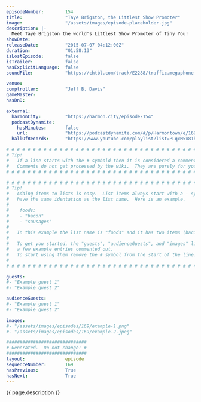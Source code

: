 ```yaml
---
episodeNumber:        154
title:                "Taye Brigston, the Littlest Show Promoter"
image:                "/assets/images/episode-placeholder.jpg"
description: |-
  Meet Taye Brigston the world's Littlest Show Promoter of Tiny You!
showDate:             
releaseDate:          "2015-07-07 04:12:00Z"
duration:             "01:58:13"
isLostEpisode:        false
isTrailer:            false
hasExplicitLanguage:  false
soundFile:            "https://chtbl.com/track/E2288/traffic.megaphone.fm/STA9547733715.mp3?updated=1561582514"

venue:                
comptroller:          "Jeff B. Davis"
gameMaster:           
hasDnD:               

external:
  harmonCity:         "https://harmon.city/episode-154"
  podcastDynamite:
    hasMinutes:       false
    url:              "https://podcastdynamite.com/#/p/Harmontown/e/169/154"
  hallOfRecords:      "https://www.youtube.com/playlist?list=PLqxM5x81hNOaZfA8iI50Hst5TRPsj-5gl"

# # # # # # # # # # # # # # # # # # # # # # # # # # # # # # # # # # # # # # # # # # # # #
# Tip!
#   If a line starts with the # symbold then it is considered a comment.
#   Comments do not get processed by the wiki.  They are purely for your information.
# # # # # # # # # # # # # # # # # # # # # # # # # # # # # # # # # # # # # # # # # # # # #

# # # # # # # # # # # # # # # # # # # # # # # # # # # # # # # # # # # # # # # # # # # # #
# Tip!
#   Adding items to lists is easy.  List items always start with a - symbol and have
#   have the same identation as the list name.  Here is an example.
#
#    foods:
#    - "bacon"
#    - "sausages"
#
#   In this example the list name is "foods" and it has two items (bacon, and sausages).
#
#   To get you started, the "guests", "audienceGuests", and "images" lists below have
#   a few example entries commented out.
#   To start using them remove the # symbol from the start of the line.
#
# # # # # # # # # # # # # # # # # # # # # # # # # # # # # # # # # # # # # # # # # # # # #

guests:
#- "Example guest 1"
#- "Example guest 2"

audienceGuests:
#- "Example guest 1"
#- "Example guest 2"

images:
#- "/assets/images/episodes/169/example-1.png"
#- "/assets/images/episodes/169/example-2.jpeg"

##############################
# Generated.  Do not change! #
##############################
layout:               episode
sequenceNumber:       169
hasPrevious:          True
hasNext:              True
---
```


<!-- The episode description will be rendered here -->
{{ page.description }}

<!-- Add your content BELOW here -->
<!-- vvvvvvvvvvvvvvvvvvvvvvvvvvv -->




<!-- ^^^^^^^^^^^^^^^^^^^^^^^^^^^ -->
<!-- Add your content ABOVE here -->

<!-- The episode gallery will be rendered here -->